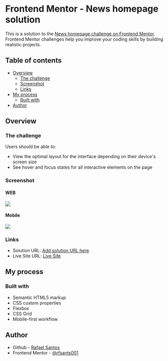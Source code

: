 # Frontend Mentor - News homepage solution

This is a solution to the [News homepage challenge on Frontend Mentor](https://www.frontendmentor.io/challenges/news-homepage-H6SWTa1MFl). Frontend Mentor challenges help you improve your coding skills by building realistic projects.

## Table of contents

- [Overview](#overview)
  - [The challenge](#the-challenge)
  - [Screenshot](#screenshot)
  - [Links](#links)
- [My process](#my-process)
  - [Built with](#built-with)
- [Author](#author)

## Overview

### The challenge

Users should be able to:

- View the optimal layout for the interface depending on their device's screen size
- See hover and focus states for all interactive elements on the page

### Screenshot

#### WEB

![](./screenshot-web.jpg.jpg)

#### Mobile

![](./screenshot-mobile.jpg.jpg)

### Links

- Solution URL: [Add solution URL here](https://your-solution-url.com)
- Live Site URL: [Live Site](https://rfsants001.github.io/news-homepage-mentor/)

## My process

### Built with

- Semantic HTML5 markup
- CSS custom properties
- Flexbox
- CSS Grid
- Mobile-first workflow

## Author

- Github - [Rafael Santos](https://github.com/rfsants001)
- Frontend Mentor - [@rfsants001](https://www.frontendmentor.io/profile/rfsants001)
